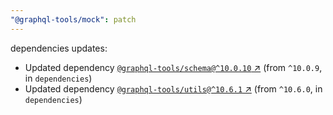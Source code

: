 ```yaml
---
"@graphql-tools/mock": patch
---
```

dependencies updates:
  - Updated dependency [`@graphql-tools/schema@^10.0.10` ↗︎](https://www.npmjs.com/package/@graphql-tools/schema/v/10.0.10) (from `^10.0.9`, in `dependencies`)
  - Updated dependency [`@graphql-tools/utils@^10.6.1` ↗︎](https://www.npmjs.com/package/@graphql-tools/utils/v/10.6.1) (from `^10.6.0`, in `dependencies`)
